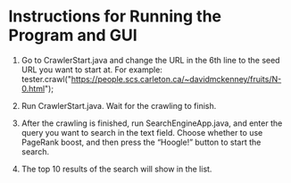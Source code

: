 # Instructions for Running the Program and GUI

1. Go to CrawlerStart.java and change the URL in the 6th line to the seed URL you want to start at.
For example:
tester.crawl("https://people.scs.carleton.ca/~davidmckenney/fruits/N-0.html");

2. Run CrawlerStart.java. Wait for the crawling to finish.

3. After the crawling is finished, run SearchEngineApp.java, and enter the query you want to search in the text field. Choose whether to use PageRank boost, and then press the “Hoogle!” button to start the search.

4. The top 10 results of the search will show in the list.
